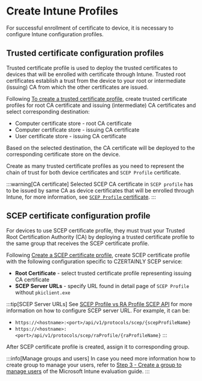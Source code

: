 # Create Intune Profiles

For successful enrollment of certificate to device, it is necessary to configure Intune configuration profiles.

## Trusted certificate configuration profiles

Trusted certificate profile is used to deploy the trusted certificates to devices that will be enrolled with certificate through Intune. Trusted root certificates establish a trust from the device to your root or intermediate (issuing) CA from which the other certificates are issued.

Following [To create a trusted certificate profile](https://learn.microsoft.com/en-us/mem/intune/protect/certificates-trusted-root#to-create-a-trusted-certificate-profile), create trusted certificate profiles for root CA certificate and issuing (intermediate) CA certificates and select corresponding destination:
- Computer certificate store - root CA certificate
- Computer certificate store - issuing CA certificate
- User certificate store - issuing CA certificate

Based on the selected destination, the CA certificate will be deployed to the corresponding certificate store on the device.

Create as many trusted certificate profiles as you need to represent the chain of trust for both device certificates and `SCEP Profile` certificate.

:::warning[CA certificate]
Selected SCEP CA certificate in `SCEP profile` has to be issued by same CA as device certificates that will be enrolled through Intune, for more information, see [`SCEP Profile` certificate](./configure-scep-intune#scep-profile-certificate).
:::

## SCEP certificate configuration profile

For devices to use SCEP certificate profile, they must trust your Trusted Root Certification Authority (CA) by deploying a trusted certificate profile to the same group that receives the SCEP certificate profile.

Following [Create a SCEP certificate profile](https://learn.microsoft.com/en-us/mem/intune/protect/certificates-profile-scep#create-a-scep-certificate-profile), create SCEP certificate profile with the following configuration specific to CZERTAINLY SCEP service:
- **Root Certificate** - select trusted certificate profile representing issuing CA certificate
- **SCEP Server URLs** - specify URL found in detail page of `SCEP Profile` without `pkiclient.exe`

:::tip[SCEP Server URLs]
See [SCEP Profile vs RA Profile SCEP API](../../protocols/scep/overview#scep-profile-vs-ra-profile-scep-api) for more information on how to configure SCEP server URL. For example, it can be:
- `https://<hostname>:<port>/api/v1/protocols/scep/{scepProfileName}`
- `https://<hostname>:<port>/api/v1/protocols/scep/raProfile/{raProfileName}`
:::

After SCEP certificate profile is created, assign it to corresponding group.

:::info[Manage groups and users]
In case you need more information how to create group to manage your users, refer to [Step 3 - Create a group to manage users](https://learn.microsoft.com/en-us/mem/intune/fundamentals/quickstart-create-group) of the Microsoft Intune evaluation guide. 
:::